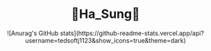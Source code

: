 
<h1 align="center"><strong>👻Ha_Sung👻</strong></h1>
<div align="center">
![Anurag's GitHub stats](https://github-readme-stats.vercel.app/api?username=tedsoftj1123&show_icons=true&theme=dark)
 </div>
